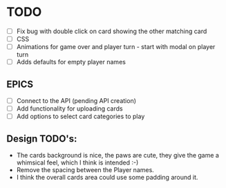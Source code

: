 # TODO
- [ ] Fix bug with double click on card showing the other matching card
- [ ] CSS
- [ ] Animations for game over and player turn - start with modal on player turn
- [ ] Adds defaults for empty player names

## EPICS
- [ ] Connect to the API (pending API creation)
- [ ] Add functionality for uploading cards
- [ ] Add options to select card categories to play

## Design TODO's:
<!-- Text is unnecessary large across the app, which makes it look a bit clunky.
* Try to vary the widths of the typeface.
Currently, it’s all bold everywhere. The font itself looks a bit toy like, maybe you can find something sleeker on Google Fonts and use that?
It appears that the typeface doesn’t even have multiple widths. This is a limiting factor for your design from the onset.
* On a green button, don’t use grey text — use a dark green or even black.
* Do the same for all other buttons (very dark red for the red one, etc.), while retaining contrast.
* Decide if you wanna go with skeuomorphic design (wooden background) or a more flat design (current buttons) -->
<!-- * I’d try out a linear gradient on the buttons and add a 0 0 0 Ypx box-shadow to add a nice border. -->
<!-- * Height of 7vh looks a bit more button like, too. -->
<!-- * Here’s an example of what you could do if you want to make them more skeuomorphic (Web 2.0 like). -->
<!-- * A more modern flat look you achieve by removing things like the gradient. -->
<!-- * In the game view itself, I’d remove the text-shadows from the red text and play with the color. -->
* The cards background is nice, the paws are cute, they give the game a whimsical feel, which I think is intended :-)
* Remove the spacing between the Player names.
* I think the overall cards area could use some padding around it.
